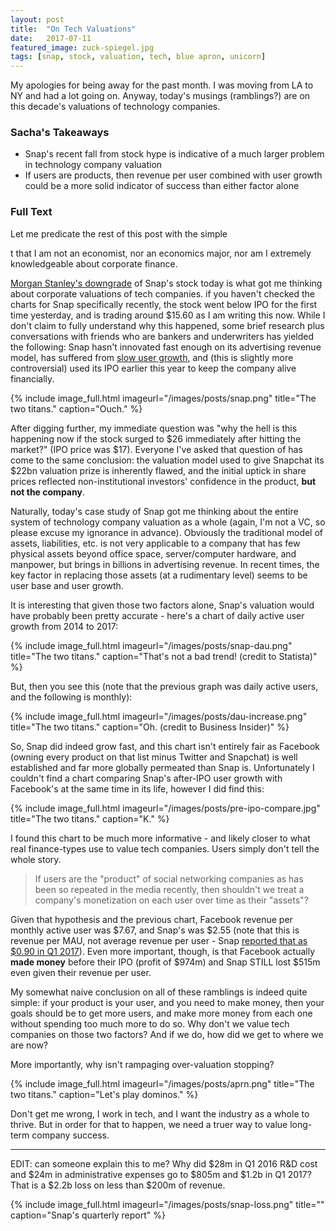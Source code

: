 ```yaml
---
layout: post
title:  "On Tech Valuations"
date:   2017-07-11
featured_image: zuck-spiegel.jpg
tags: [snap, stock, valuation, tech, blue apron, unicorn]
---
```


My apologies for being away for the past month. I was moving from LA to NY and had a lot going on. Anyway, today's musings (ramblings?) are on this decade's valuations of technology companies.

<!--more-->

### Sacha's Takeaways

* Snap's recent fall from stock hype is indicative of a much larger problem in technology company valuation
* If users are products, then revenue per user combined with user growth could be a more solid indicator of success than either factor alone

### Full Text

Let me predicate the rest of this post with the simple 

t that I am not an economist, nor an economics major, nor am I extremely knowledgeable about corporate finance. 

[Morgan Stanley's downgrade](http://www.cnbc.com/2017/07/11/snap-underwriter-morgan-stanley-downgrades-the-stock.html) of Snap's stock today is what got me thinking about corporate valuations of tech companies. if you haven't checked the charts for Snap specifically recently, the stock went below IPO for the first time yesterday, and is trading around $15.60 as I am writing this now. While I don't claim to fully understand why this happened, some brief research plus conversations with friends who are bankers and underwriters has yielded the following: Snap hasn't innovated fast enough on its advertising revenue model, has suffered from [slow user growth](https://techcrunch.com/2017/05/10/snapchat-user-count/), and (this is slightly more controversial) used its IPO earlier this year to keep the company alive financially.


{% include image_full.html imageurl="/images/posts/snap.png" title="The two titans." caption="Ouch." %}

After digging further, my immediate question was "why the hell is this happening now if the stock surged to $26 immediately after hitting the market?" (IPO price was $17). Everyone I've asked that question of has come to the same conclusion: the valuation model used to give Snapchat its $22bn valuation prize is inherently flawed, and the initial uptick in share prices reflected non-institutional investors' confidence in the product, **but not the company**.

Naturally, today's case study of Snap got me thinking about the entire system of technology company valuation as a whole (again, I'm not a VC, so please excuse my ignorance in advance). Obviously the traditional model of assets, liabilities, etc. is not very applicable to a company that has few physical assets beyond office space, server/computer hardware, and manpower, but brings in billions in advertising revenue. In recent times, the key factor in replacing those assets (at a rudimentary level) seems to be user base and user growth. 

It is interesting that given those two factors alone, Snap's valuation would have probably been pretty accurate - here's a chart of daily active user growth from 2014 to 2017:

{% include image_full.html imageurl="/images/posts/snap-dau.png" title="The two titans." caption="That's not a bad trend! (credit to Statista)" %}

But, then you see this (note that the previous graph was daily active users, and the following is monthly):

{% include image_full.html imageurl="/images/posts/dau-increase.png" title="The two titans." caption="Oh. (credit to Business Insider)" %}

So, Snap did indeed grow fast, and this chart isn't entirely fair as Facebook (owning every product on that list minus Twitter and Snapchat) is well established and far more globally permeated than Snap is. Unfortunately I couldn't find a chart comparing Snap's after-IPO user growth with Facebook's at the same time in its life, however I did find this:

{% include image_full.html imageurl="/images/posts/pre-ipo-compare.jpg" title="The two titans." caption="K." %}

I found this chart to be much more informative - and likely closer to what real finance-types use to value tech companies. Users simply don't tell the whole story. 

>If users are the "product" of social networking companies as has been so repeated in the media recently, then shouldn't we treat a company's monetization on each user over time as their "assets"?

Given that hypothesis and the previous chart, Facebook revenue per monthly active user was $7.67, and Snap's was $2.55 (note that this is revenue per MAU, not average revenue per user - Snap [reported that as $0.90 in Q1 2017](https://www.sec.gov/Archives/edgar/data/1564408/000156459017010357/snap-10q_20170331.htm#ITEM_2_MANAGEMENTS_DISCUSSION_ANALYSIS_F)). Even more important, though, is that Facebook actually **made money** before their IPO (profit of $974m) and Snap STILL lost $515m even given their revenue per user.

My somewhat naive conclusion on all of these ramblings is indeed quite simple: if your product is your user, and you need to make money, then your goals should be to get more users, and make more money from each one without spending too much more to do so. Why don't we value tech companies on those two factors? And if we do, how did we get to where we are now?

More importantly, why isn't rampaging over-valuation stopping?

{% include image_full.html imageurl="/images/posts/aprn.png" title="The two titans." caption="Let's play dominos." %}

Don't get me wrong, I work in tech, and I want the industry as a whole to thrive. But in order for that to happen, we need a truer way to value long-term company success. 


---

EDIT: can someone explain this to me? Why did $28m in Q1 2016 R&D cost and $24m in administrative expenses go to $805m and $1.2b in Q1 2017? That is a $2.2b loss on less than $200m of revenue.  

{% include image_full.html imageurl="/images/posts/snap-loss.png" title="" caption="Snap's quarterly report" %}
